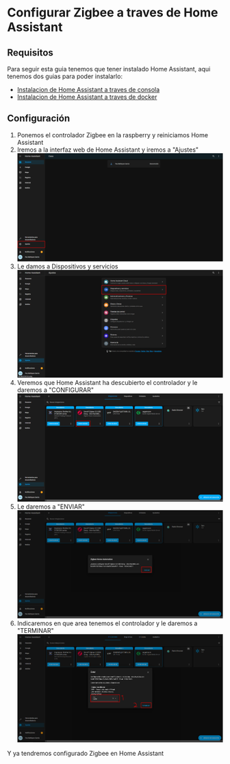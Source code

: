 # Configurar Zigbee a traves de Home Assistant

## Requisitos

Para seguir esta guia tenemos que tener instalado Home Assistant, aqui tenemos dos guias para poder instalarlo:
* [Instalacion de Home Assistant a traves de consola](homeassistant_consola.md)
* [Instalacion de Home Assistant a traves de docker](homeassistant_docker.md)

## Configuración

1. Ponemos el controlador Zigbee en la raspberry y reiniciamos Home Assistant
2. Iremos a la interfaz web de Home Assistant y iremos a "Ajustes"
![Imagen GIT](imagenes/zh1.png)
3. Le damos a Dispositivos y servicios
![Imagen GIT](imagenes/zh2.png)
4. Veremos que Home Assistant ha descubierto el controlador y le daremos a "CONFIGURAR"
![Imagen GIT](imagenes/zh3.png)
5. Le daremos a "ENVIAR"
![Imagen GIT](imagenes/zh4.png)
6. Indicaremos en que area tenemos el controlador y le daremos a "TERMINAR"
![Imagen GIT](imagenes/zh5.png)

Y ya tendremos configurado Zigbee en Home Assistant
